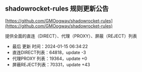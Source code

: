 ## shadowrocket-rules 规则更新公告

[https://github.com/GMOogway/shadowrocket-rules](https://github.com/GMOogway/shadowrocket-rules)

提供全面的直连（DIRECT）、代理（PROXY）、屏蔽（REJECT）列表
- 最后 更新 时间：2024-01-15 06:34:22
- 直连DIRECT列表：64818，update -3
- 代理PROXY 列表：19364，update +0
- 屏蔽REJECT列表：70331，update +43